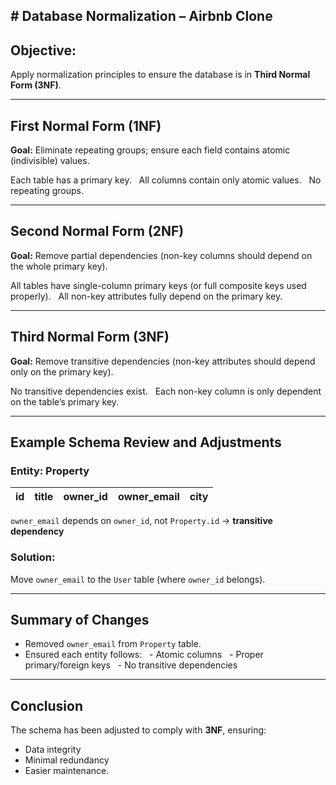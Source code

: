 ## # Database Normalization – Airbnb Clone

## Objective:
Apply normalization principles to ensure the database is in **Third Normal Form (3NF)**.

---

## First Normal Form (1NF)
**Goal:** Eliminate repeating groups; ensure each field contains atomic (indivisible) values.

 Each table has a primary key.  
 All columns contain only atomic values.  
 No repeating groups.

---

## Second Normal Form (2NF)
**Goal:** Remove partial dependencies (non-key columns should depend on the whole primary key).

 All tables have single-column primary keys (or full composite keys used properly).  
 All non-key attributes fully depend on the primary key.

---

## Third Normal Form (3NF)
**Goal:** Remove transitive dependencies (non-key attributes should depend only on the primary key).

 No transitive dependencies exist.  
 Each non-key column is only dependent on the table’s primary key.

---

## Example Schema Review and Adjustments

### Entity: Property

| id | title | owner_id | owner_email | city |
|----|-------|----------|-------------|------|

 `owner_email` depends on `owner_id`, not `Property.id` → **transitive dependency**

### Solution:
Move `owner_email` to the `User` table (where `owner_id` belongs).

---

## Summary of Changes

- Removed `owner_email` from `Property` table.
- Ensured each entity follows:
  - Atomic columns
  - Proper primary/foreign keys
  - No transitive dependencies

---

## Conclusion

The schema has been adjusted to comply with **3NF**, ensuring:
- Data integrity
- Minimal redundancy
- Easier maintenance.
